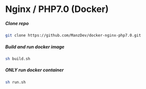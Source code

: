 # Nginx / PHP7.0 (Docker)

##### Clone repo

```bash
git clone https://github.com/ManzDev/docker-nginx-php7.0.git
```

##### Build and run docker image

```bash
sh build.sh
```

##### ONLY run docker container

```bash
sh run.sh
```